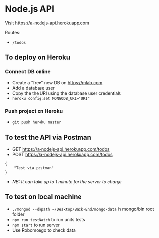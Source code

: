 # Node.js API

Visit https://a-nodejs-api.herokuapp.com

Routes:
- ```/todos```

## To deploy on Heroku

### Connect DB online
- Create a "free" new DB on https://mlab.com
- Add a database user
- Copy the the URI using the database user credentials
- ```heroku config:set MONGODB_URI="URI"```

### Push project on Heroku
- ```git push heroku master```

## To test the API via Postman
- GET https://a-nodejs-api.herokuapp.com/todos
- POST https://a-nodejs-api.herokuapp.com/todos
```
{
    "Test via postman"
}
```
- *NB: It can take up to 1 minute for the server to charge*

## To test on local machine
- ```./mongod --dbpath ~/Desktop/Back-End/mongo-data``` in mongo/bin root folder
- ```npm run testWatch``` to run units tests
- ```npm start``` to run server
- Use Robomongo to check data

